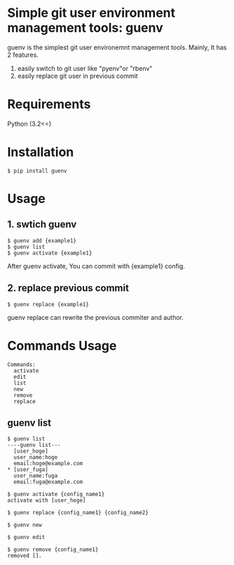 # Simple git user environment management tools: guenv
guenv is the simplest git user environemnt management tools.
Mainly, It has 2 features.
1. easily switch to git user like "pyenv"or "rbenv"
2. easily replace git user in previous commit

# Requirements
Python (3.2<=)

# Installation
```
$ pip install guenv
```


# Usage

## 1. swtich guenv
```
$ guenv add {example1}
$ guenv list
$ guenv activate {example1}
```

After guenv activate, You can commit with {example1} config.

## 2. replace previous commit
```
$ guenv replace {example1}
```

guenv replace can rewrite the previous commiter and author.


# Commands Usage
```
Commands:
  activate
  edit
  list
  new
  remove
  replace
```

## guenv list
```
$ guenv list
----guenv list---
  [user_hoge]
  user_name:hoge
  email:hoge@example.com
* [user_fuga]
  user_name:fuga
  email:fuga@example.com
```

```
$ guenv activate {config_name1}
activate with [user_hoge]
```

```
$ guenv replace {config_name1} {config_name2}
```


```
$ guenv new
```

```
$ guenv edit
```

```
$ guenv remove {config_name1}
removed [].
```
